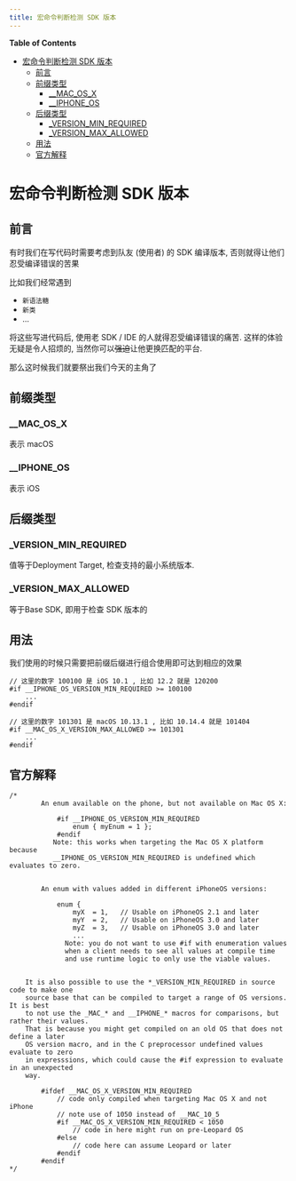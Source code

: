 ```yaml
---
title: 宏命令判断检测 SDK 版本
---
```


<!-- START doctoc generated TOC please keep comment here to allow auto update -->
<!-- DON'T EDIT THIS SECTION, INSTEAD RE-RUN doctoc TO UPDATE -->
**Table of Contents**

- [宏命令判断检测 SDK 版本](#%E5%AE%8F%E5%91%BD%E4%BB%A4%E5%88%A4%E6%96%AD%E6%A3%80%E6%B5%8B-sdk-%E7%89%88%E6%9C%AC)
  - [前言](#%E5%89%8D%E8%A8%80)
  - [前缀类型](#%E5%89%8D%E7%BC%80%E7%B1%BB%E5%9E%8B)
    - [__MAC_OS_X](#__mac_os_x)
    - [__IPHONE_OS](#__iphone_os)
  - [后缀类型](#%E5%90%8E%E7%BC%80%E7%B1%BB%E5%9E%8B)
    - [_VERSION_MIN_REQUIRED](#_version_min_required)
    - [_VERSION_MAX_ALLOWED](#_version_max_allowed)
  - [用法](#%E7%94%A8%E6%B3%95)
  - [官方解释](#%E5%AE%98%E6%96%B9%E8%A7%A3%E9%87%8A)

<!-- END doctoc generated TOC please keep comment here to allow auto update -->



# 宏命令判断检测 SDK 版本

## 前言

有时我们在写代码时需要考虑到队友 (使用者) 的 SDK 编译版本, 否则就得让他们忍受编译错误的苦果

比如我们经常遇到

- `新语法糖`
- `新类`
-  ...

将这些写进代码后, 使用老 SDK / IDE 的人就得忍受编译错误的痛苦. 这样的体验无疑是令人招烦的, 当然你可以~~强迫~~让他更换匹配的平台.

那么这时候我们就要祭出我们今天的主角了

## 前缀类型

### __MAC_OS_X

表示 macOS

### __IPHONE_OS

表示 iOS

## 后缀类型

### _VERSION_MIN_REQUIRED

值等于Deployment Target, 检查支持的最小系统版本.

### _VERSION_MAX_ALLOWED

等于Base SDK, 即用于检查 SDK 版本的

## 用法

我们使用的时候只需要把前缀后缀进行组合使用即可达到相应的效果

```objc
// 这里的数字 100100 是 iOS 10.1 , 比如 12.2 就是 120200
#if __IPHONE_OS_VERSION_MIN_REQUIRED >= 100100
	...
#endif
```

```objc
// 这里的数字 101301 是 macOS 10.13.1 , 比如 10.14.4 就是 101404
#if __MAC_OS_X_VERSION_MAX_ALLOWED >= 101301
	...
#endif
```

## 官方解释

```objc
/*      
        An enum available on the phone, but not available on Mac OS X:
        
            #if __IPHONE_OS_VERSION_MIN_REQUIRED
                enum { myEnum = 1 };
            #endif
           Note: this works when targeting the Mac OS X platform because 
           __IPHONE_OS_VERSION_MIN_REQUIRED is undefined which evaluates to zero. 
        

        An enum with values added in different iPhoneOS versions:
		
			enum {
			    myX  = 1,	// Usable on iPhoneOS 2.1 and later
			    myY  = 2,	// Usable on iPhoneOS 3.0 and later
			    myZ  = 3,	// Usable on iPhoneOS 3.0 and later
				...
		      Note: you do not want to use #if with enumeration values
			  when a client needs to see all values at compile time
			  and use runtime logic to only use the viable values.
			  

    It is also possible to use the *_VERSION_MIN_REQUIRED in source code to make one
    source base that can be compiled to target a range of OS versions.  It is best
    to not use the _MAC_* and __IPHONE_* macros for comparisons, but rather their values.
    That is because you might get compiled on an old OS that does not define a later
    OS version macro, and in the C preprocessor undefined values evaluate to zero
    in expresssions, which could cause the #if expression to evaluate in an unexpected
    way.
    
        #ifdef __MAC_OS_X_VERSION_MIN_REQUIRED
            // code only compiled when targeting Mac OS X and not iPhone
            // note use of 1050 instead of __MAC_10_5
            #if __MAC_OS_X_VERSION_MIN_REQUIRED < 1050
                // code in here might run on pre-Leopard OS
            #else
                // code here can assume Leopard or later
            #endif
        #endif
*/
```

